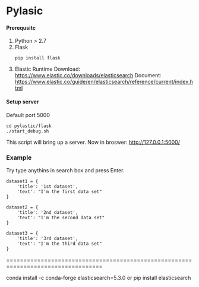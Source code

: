# Pylasic
#### Prerequsitc
1. Python > 2.7
2. Flask
    ```
    pip install flask
    ```
3. Elastic Runtime
Download: https://www.elastic.co/downloads/elasticsearch
Document: https://www.elastic.co/guide/en/elasticsearch/reference/current/index.html

#### Setup server
Default port 5000
```
cd pylastic/flask
./start_debug.sh
```
This script will bring up a server.
Now in broswer: http://127.0.0.1:5000/

### Example
Try type anythins in search box and press Enter.
```
dataset1 = {
    'title': '1st dataset',
    'text': "I'm the first data set"
}

dataset2 = {
    'title': '2nd dataset',
    'text': "I'm the second data set"
}

dataset3 = {
    'title': '3rd dataset',
    'text': "I'm the third data set"
}
```
==================================================================================

conda install -c conda-forge elasticsearch=5.3.0
or 
pip install elasticsearch
